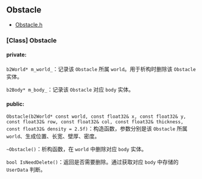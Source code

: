 ## Obstacle

- [Obstacle.h](../src/Obstacle.h)

### **[Class]** Obstacle

#### private:

`b2World* m_world_`：记录该 `Obstacle` 所属 `world`。用于析构时删除该 `Obstacle` 实体。

`b2Body* m_body_`：记录该 `Obstacle` 对应 `body` 实体。

#### public:

`Obstacle(b2World* const world, const float32& x, const float32& y, const float32& row, const float32& col, const float32& thickness, const float32& density = 2.5f)`：构造函数，参数分别是该 `Obstacle` 所属 `world`、生成位置、长宽、壁厚、密度。

`~Obstacle()`：析构函数，在 `world` 中删除对应 `body` 实体。

`bool IsNeedDelete()`：返回是否需要删除。通过获取对应 `body` 中存储的 `UserData` 判断。